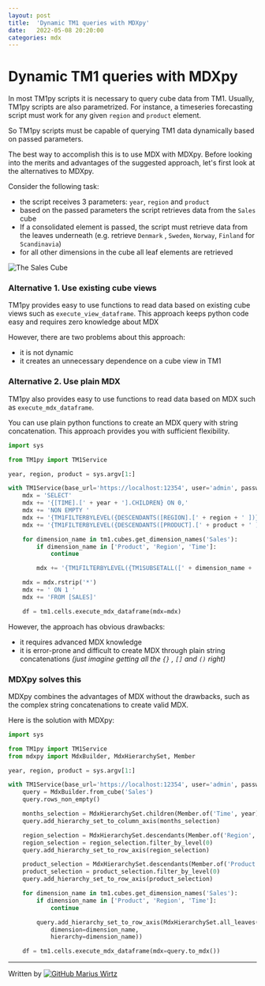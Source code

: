 ```yaml
---
layout: post
title:  'Dynamic TM1 queries with MDXpy'
date:   2022-05-08 20:20:00
categories: mdx
---
```


# Dynamic TM1 queries with MDXpy

In most TM1py scripts it is necessary to query cube data from TM1. Usually, TM1py scripts are also
parametrized. For instance, a timeseries forecasting script must work for any given `region` and `product` element. 

So TM1py scripts must be capable of querying TM1 data dynamically based on passed parameters.

The best way to accomplish this is to use MDX with MDXpy. Before looking into the merits and advantages of the
suggested approach, let's first look at the alternatives to MDXpy.

Consider the following task:

- the script receives 3 parameters: `year`, `region` and `product`
- based on the passed parameters the script retrieves data from the `Sales` cube
- If a consolidated element is passed, the script must retrieve data from the leaves underneath (e.g. retrieve `Denmark`
  , `Sweden`, `Norway`, `Finland` for `Scandinavia`)
- for all other dimensions in the cube all leaf elements are retrieved 

![The Sales Cube](https://github.com/cubewise-code/tm1py-tales/blob/master/_images/2022-05-08-sales-cube.png?raw=true)  



### Alternative 1. Use existing cube views

TM1py provides easy to use functions to read data based on existing cube views such as `execute_view_dataframe`.
This approach keeps python code easy and requires zero knowledge about MDX

However, there are two problems about this approach:

- it is not dynamic
- it creates an unnecessary dependence on a cube view in TM1

###  Alternative 2. Use plain MDX

TM1py also provides easy to use functions to read data based on MDX such as `execute_mdx_dataframe`.

You can use plain python functions to create an MDX query with string concatenation. This approach provides you with
sufficient flexibility.

``` python
import sys

from TM1py import TM1Service

year, region, product = sys.argv[1:]

with TM1Service(base_url='https://localhost:12354', user='admin', password='apple') as tm1:
    mdx = 'SELECT'
    mdx += '{[TIME].[' + year + '].CHILDREN} ON 0,'
    mdx += 'NON EMPTY '
    mdx += '{TM1FILTERBYLEVEL({DESCENDANTS([REGION].[' + region + ' ])},0)}*'
    mdx += '{TM1FILTERBYLEVEL({DESCENDANTS([PRODUCT].[' + product + ' ])},0)}*'

    for dimension_name in tm1.cubes.get_dimension_names('Sales'):
        if dimension_name in ['Product', 'Region', 'Time']:
            continue

        mdx += '{TM1FILTERBYLEVEL({TM1SUBSETALL([' + dimension_name + '])},0)}*'

    mdx = mdx.rstrip('*')
    mdx += ' ON 1 '
    mdx += 'FROM [SALES]'

    df = tm1.cells.execute_mdx_dataframe(mdx=mdx)
```

However, the approach has obvious drawbacks:

- it requires advanced MDX knowledge
- it is error-prone and difficult to create MDX through plain string concatenations _(just imagine getting all the `{}`
  , `[]` and `()` right)_



### MDXpy solves this

MDXpy combines the advantages of MDX without the drawbacks, such as the complex string concatenations to create valid MDX.


Here is the solution with MDXpy:

``` python
import sys

from TM1py import TM1Service
from mdxpy import MdxBuilder, MdxHierarchySet, Member

year, region, product = sys.argv[1:]

with TM1Service(base_url='https://localhost:12354', user='admin', password='apple') as tm1:
    query = MdxBuilder.from_cube('Sales')
    query.rows_non_empty()

    months_selection = MdxHierarchySet.children(Member.of('Time', year))
    query.add_hierarchy_set_to_column_axis(months_selection)

    region_selection = MdxHierarchySet.descendants(Member.of('Region', region))
    region_selection = region_selection.filter_by_level(0)
    query.add_hierarchy_set_to_row_axis(region_selection)

    product_selection = MdxHierarchySet.descendants(Member.of('Product', product))
    product_selection = product_selection.filter_by_level(0)
    query.add_hierarchy_set_to_row_axis(product_selection)

    for dimension_name in tm1.cubes.get_dimension_names('Sales'):
        if dimension_name in ['Product', 'Region', 'Time']:
            continue

        query.add_hierarchy_set_to_row_axis(MdxHierarchySet.all_leaves(
            dimension=dimension_name,
            hierarchy=dimension_name))

    df = tm1.cells.execute_mdx_dataframe(mdx=query.to_mdx())

```

_____

Written by [![GitHub](https://i.stack.imgur.com/tskMh.png) Marius Wirtz](https://github.com/mariuswirtz)










